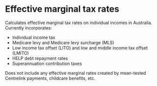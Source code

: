 # Effective marginal tax rates

Calculates effective marginal tax rates on individual incomes in Australia. Currently incorporates:

* Individual income tax
* Medicare levy and Medicare levy surcharge (MLS)
* Low income tax offset (LITO) and low and middle income tax offset (LMITO)
* HELP debt repayment rates
* Superannuation contribution taxes

Does not include any effective marginal rates created by mean-tested Centrelink payments, childcare benefits, etc.
